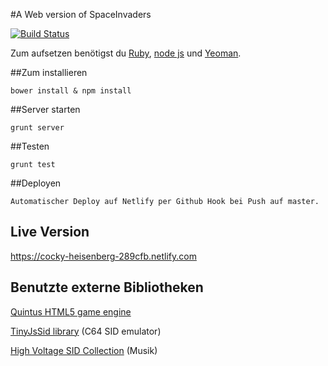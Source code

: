 #A Web version of SpaceInvaders

[![Build Status](https://travis-ci.org/sbaechler/space-invaders.png?branch=master)](https://travis-ci.org/sbaechler/space-invaders)

Zum aufsetzen benötigst du [Ruby](https://www.ruby-lang.org/de/downloads/),
[node js](http://nodejs.org/) und [Yeoman](http://yeoman.io/).


##Zum installieren

    bower install & npm install

##Server starten

    grunt server

##Testen

    grunt test

##Deployen

    Automatischer Deploy auf Netlify per Github Hook bei Push auf master.
    

## Live Version

https://cocky-heisenberg-289cfb.netlify.com


## Benutzte externe Bibliotheken

 [Quintus HTML5 game engine](http://html5quintus.com/)

 [TinyJsSid library](http://www.wothke.ch/experimental/TinyJsSid.html) (C64 SID emulator)

 [High Voltage SID Collection](http://hvsc.c64.org/) (Musik)
